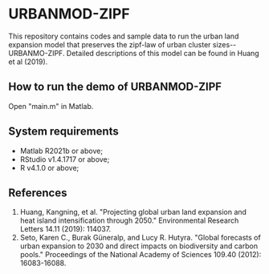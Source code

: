 # URBANMOD-ZIPF
This repository contains codes and sample data to run the urban land expansion model that preserves the zipf-law of urban cluster sizes--URBANMO-ZIPF. Detailed descriptions of this model can be found in Huang et al (2019).

## How to run the demo of URBANMOD-ZIPF
Open "main.m" in Matlab.

## System requirements
- Matlab R2021b or above;
- RStudio v1.4.1717 or above;
- R v4.1.0 or above;

## References
1. Huang, Kangning, et al. "Projecting global urban land expansion and heat island intensification through 2050." Environmental Research Letters 14.11 (2019): 114037.
2. Seto, Karen C., Burak Güneralp, and Lucy R. Hutyra. "Global forecasts of urban expansion to 2030 and direct impacts on biodiversity and carbon pools." Proceedings of the National Academy of Sciences 109.40 (2012): 16083-16088.